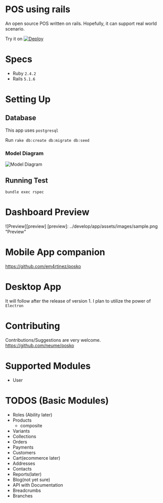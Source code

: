 # POS using rails
  An open source POS written on rails. Hopefully, it can support real world scenario.

  Try it on [![Deploy](https://www.herokucdn.com/deploy/button.svg)](https://heroku.com/deploy?template=https://github.com/neume/posko)

# Specs
* Ruby ``` 2.4.2 ```
* Rails ```5.1.6```

# Setting Up
## Database
  This app uses ```postgresql```

  Run ```rake db:create db:migrate db:seed```
### Model Diagram
![Model Diagram][model-diagram]

[model-diagram]: ../develop/doc/models_brief.svg "Model Diagram"

## Running Test
```bundle exec rspec```
# Dashboard Preview

![Preview][preview]
[preview]: ../develop/app/assets/images/sample.png "Preview"

# Mobile App companion
  https://github.com/em4rtinez/posko

# Desktop App
  It will follow after the release of version 1. I plan to utilize the power of ```Electron```

# Contributing
  Contributions/Suggestions are very welcome. https://github.com/neume/posko

# Supported Modules
+ User

# TODOS (Basic Modules)
+ Roles (Ability later)
+ Products
  - composite
+ Variants
+ Collections
+ Orders
+ Payments
+ Customers
+ Cart(ecommerce later)
+ Addresses
+ Contacts
+ Reports(later)
+ Blog(not yet sure)
+ API with Documentation
+ Breadcrumbs
+ Branches
